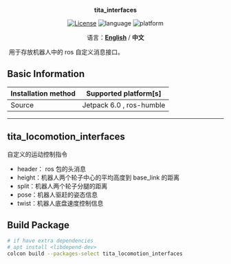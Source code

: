 <p align="center"><strong>tita_interfaces</strong></p>
<p align="center"><a href="https://github.com/${YOUR_GIT_REPOSITORY}/blob/main/LICENSE"><img alt="License" src="https://img.shields.io/badge/License-Apache%202.0-orange"/></a>
<img alt="language" src="https://img.shields.io/badge/language-c++-red"/>
<img alt="platform" src="https://img.shields.io/badge/platform-linux-l"/>
</p>
<p align="center">
    语言：<a href="./docs/docs_en/README_EN.md"><strong>English</strong></a> / <strong>中文</strong>
</p>

​	用于存放机器人中的 ros 自定义消息接口。 

## Basic Information

| Installation method | Supported platform[s]    |
| ------------------- | ------------------------ |
| Source              | Jetpack 6.0 , ros-humble |

------

## tita_locomotion_interfaces

自定义的运动控制指令

- header： ros 包的头消息
- height：机器人两个轮子中心的平均高度到 base_link 的距离
- split：机器人两个轮子分腿的距离
- pose：机器人驱赶的姿态信息
- twist：机器人底盘速度控制信息

## Build Package

```bash
# if have extra dependencies
# apt install <libdepend-dev>
colcon build --packages-select tita_locomotion_interfaces
```
